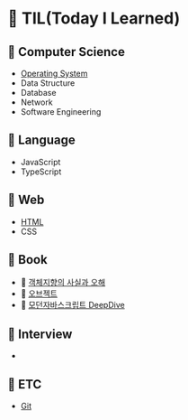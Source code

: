 # 🔁 TIL(Today I Learned)

## 📌 Computer Science
- [Operating System](./OperatingSystem/목차.md)
- Data Structure
- Database
- Network
- Software Engineering

## 📌 Language
- JavaScript
- TypeScript

## 📌 Web
- [HTML](./HTML/목차.md)
- CSS

## 📌 Book
- 📖 [객체지향의 사실과 오해](./Book/객체지향의사실과오해.md)
- 📖 [오브젝트](./Book/오브젝트.md)
- 📖 [모던자바스크립트 DeepDive](./Book/모던자바스크립트DeepDive/목차.md)

## 📌 Interview
- 

## 📌 ETC
- [Git](./Git/목차.md)




